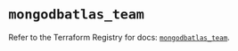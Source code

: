 # `mongodbatlas_team`

Refer to the Terraform Registry for docs: [`mongodbatlas_team`](https://registry.terraform.io/providers/mongodb/mongodbatlas/1.18.1/docs/resources/team).
